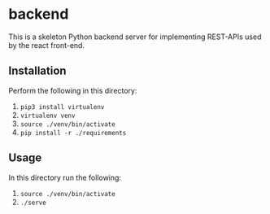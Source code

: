 backend
=======

This is a skeleton Python backend server for implementing REST-APIs used by the react front-end.

Installation
------------

Perform the following in this directory:

1. `pip3 install virtualenv`
2. `virtualenv venv`
3. `source ./venv/bin/activate`
4. `pip install -r ./requirements`

Usage
-----

In this directory run the following:

1. `source ./venv/bin/activate`
2. `./serve`
